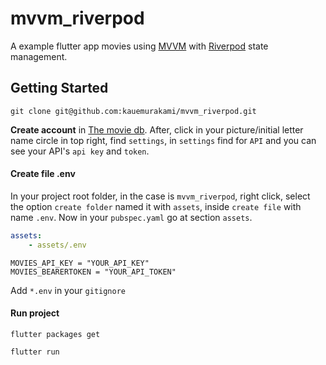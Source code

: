 # mvvm_riverpod

A example flutter app movies using [MVVM](https://learn.microsoft.com/pt-br/windows/uwp/data-binding/data-binding-and-mvvm) with [Riverpod](https://pub.dev/packages/riverpod) state management.

## Getting Started

`git clone git@github.com:kauemurakami/mvvm_riverpod.git`
<br/>

**Create account** in [The movie db](https://www.themoviedb.org/).
After, click in your picture/initial letter name circle in top right, find `settings`, in `settings` find for `API` and you can see your API's `api key` and `token`.
<br/>

#### Create file .env
In your project root folder, in the case is `mvvm_riverpod`, right click, select the option `create folder` named it with `assets`, inside `create file` with name `.env`. Now in your `pubspec.yaml` go at section `assets`.
```yaml
assets:
    - assets/.env
```
```.env
MOVIES_API_KEY = "YOUR_API_KEY"
MOVIES_BEARERTOKEN = "YOUR_API_TOKEN"
```
Add `*.env` in your `gitignore`

#### Run project

`flutter packages get`
<br/>

`flutter run`
